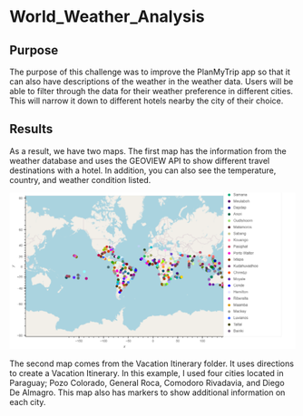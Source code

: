 # World_Weather_Analysis
## Purpose

The purpose of this challenge was to improve the PlanMyTrip app so that it can also have descriptions of the weather in the weather data. Users will be able to filter through the data for their weather preference in different cities. This will narrow it down to different hotels nearby the city of their choice.

## Results

As a result, we have two maps. 
The first map has the information from the weather database and uses the GEOVIEW API to show different travel destinations with a hotel. In addition, you can also see the temperature, country, and weather condition listed.

![Alt text](Vacation_Search/WeatherPy_vacation_map.png)

The second map comes from the Vacation Itinerary folder. It uses directions to create a Vacation Itinerary. In this example, I used four cities located in Paraguay; Pozo Colorado, General Roca, Comodoro Rivadavia, and Diego De Almagro. This map also has markers to show additional information on each city. 



